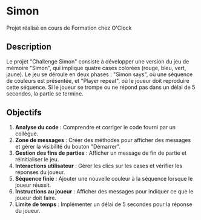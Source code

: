 # Simon
Projet réalisé en cours de Formation chez O'Clock
## Description
Le projet "Challenge Simon" consiste à développer une version du jeu de mémoire "Simon", qui implique quatre cases colorées (rouge, bleu, vert, jaune). Le jeu se déroule en deux phases : "Simon says", où une séquence de couleurs est présentée, et "Player repeat", où le joueur doit reproduire cette séquence. Si le joueur se trompe ou ne répond pas dans un délai de 5 secondes, la partie se termine.

## Objectifs
1. **Analyse du code** : Comprendre et corriger le code fourni par un collègue.
2. **Zone de messages** : Créer des méthodes pour afficher des messages et gérer la visibilité du bouton "Démarrer".
3. **Gestion des fins de parties** : Afficher un message de fin de partie et réinitialiser le jeu.
4. **Interactions utilisateur** : Gérer les clics sur les cases et vérifier les réponses du joueur.
5. **Séquence finie** : Ajouter une nouvelle couleur à la séquence lorsque le joueur réussit.
6. **Instructions au joueur** : Afficher des messages pour indiquer ce que le joueur doit faire.
7. **Limite de temps** : Implémenter un délai de 5 secondes pour la réponse du joueur.
